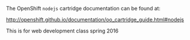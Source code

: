 The OpenShift `nodejs` cartridge documentation can be found at:

http://openshift.github.io/documentation/oo_cartridge_guide.html#nodejs


This is for web development class spring 2016
